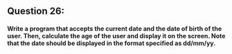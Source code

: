 ## Question 26:
#### **Write a program that accepts the current date and the date of birth of the user. Then, calculate the age of the user and display it on the screen. Note that the date should be displayed in the format specified as dd/mm/yy.**


